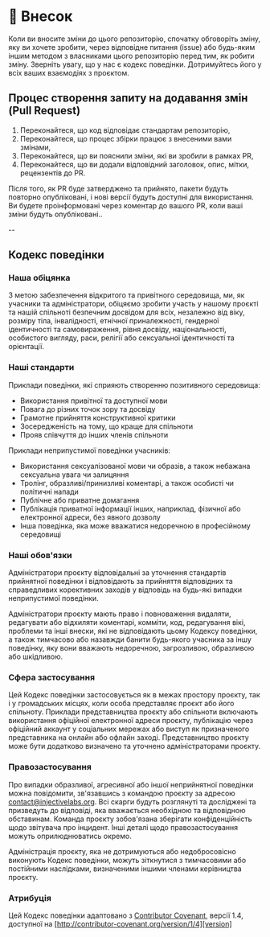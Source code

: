 # 📜 Внесок

Коли ви вносите зміни до цього репозиторію, спочатку обговоріть зміну, яку ви хочете зробити, через відповідне питання (issue) або будь-яким іншим методом з власниками цього репозиторію перед тим, як робити зміну.
Зверніть увагу, що у нас є кодекс поведінки. Дотримуйтесь його у всіх ваших взаємодіях з проєктом.

## Процес створення запиту на додавання змін (Pull Request)

1. Переконайтеся, що код відповідає стандартам репозиторію,
2. Переконайтеся, що процес збірки працює з внесеними вами змінами,
3. Переконайтеся, що ви пояснили зміни, які ви зробили в рамках PR,
4. Переконайтеся, що ви додали відповідний заголовок, опис, мітки, рецензентів до PR.

Після того, як PR буде затверджено та прийнято, пакети будуть повторно опубліковані, і нові версії будуть доступні для використання. Ви будете проінформовані через коментар до вашого PR, коли ваші зміни будуть опубліковані..

--

## Кодекс поведінки

### Наша обіцянка

З метою забезпечення відкритого та привітного середовища, ми, як учасники та адміністратори, обіцяємо зробити участь у нашому проєкті та нашій спільноті безпечним досвідом для всіх, незалежно від віку, розміру тіла, інвалідності, етнічної приналежності, гендерної ідентичності та самовираження, рівня досвіду, національності, особистого вигляду, раси, релігії або сексуальної ідентичності та орієнтації.

### Наші стандарти

Приклади поведінки, які сприяють створенню позитивного середовища:

* Використання привітної та доступної мови
* Повага до різних точок зору та досвіду
* Грамотне прийняття конструктивної критики
* Зосередженість на тому, що краще для спільноти
* Прояв співчуття до інших членів спільноти

Приклади неприпустимої поведінки учасників:

* Використання сексуалізованої мови чи образів, а також небажана сексуальна увага чи
залицяння
* Тролінг, образливі/принизливі коментарі, а також особисті чи політичні напади
* Публічне або приватне домагання
* Публікація приватної інформації інших, наприклад, фізичної або електронної адреси, без явного дозволу
* Інша поведінка, яка може вважатися недоречною в професійному середовищі

### Наші обов'язки

 Адміністратори проєкту відповідальні за уточнення стандартів прийнятної поведінки і відповідають за прийняття відповідних та справедливих корективних заходів у відповідь на будь-які випадки неприпустимої поведінки.

Адміністратори проєкту мають право і повноваження видаляти, редагувати або відхиляти коментарі, комміти, код, редагування вікі, проблеми та інші внески, які не відповідають цьому Кодексу поведінки, а також тимчасово або назавжди банити будь-якого учасника за іншу поведінку, яку вони вважають недоречною, загрозливою, образливою або шкідливою.

### Сфера застосування

Цей Кодекс поведінки застосовується як в межах простору проєкту, так і у громадських місцях, коли особа представляє проєкт або його спільноту. Приклади представництва проєкту або спільноти включають використання офіційної електронної адреси проєкту, публікацію через офіційний аккаунт у соціальних мережах або виступ як призначеного представника на онлайн або офлайн заході. Представництво проєкту може бути додатково визначено та уточнено адміністраторами проєкту.


### Правозастосування

Про випадки образливої, агресивної або іншої неприйнятної поведінки можна повідомити, зв'язавшись з командою проєкту за адресою contact@injectivelabs.org. Всі скарги будуть розглянуті та досліджені та призведуть до відповіді, яка вважається необхідною та відповідною обставинам. Команда проєкту зобов'язана зберігати конфіденційність щодо звітувача про інцидент.
Інші деталі щодо правозастосування можуть оприлюднюватись окремо.

Адміністрація проєкту, яка не дотримуються або недобросовісно виконують Кодекс поведінки, можуть зіткнутися з тимчасовими або постійними наслідками, визначеними іншими членами керівництва проєкту.

### Атрибуція

Цей Кодекс поведінки адаптовано з [Contributor Covenant][homepage], версії 1.4,
доступної на [http://contributor-covenant.org/version/1/4][version]

[homepage]: http://contributor-covenant.org
[version]: http://contributor-covenant.org/version/1/4/
